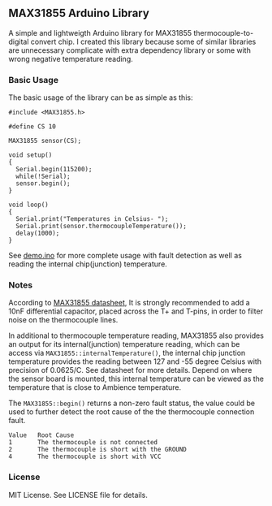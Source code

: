 ## MAX31855 Arduino Library

A simple and lightweigth Arduino library for MAX31855 thermocouple-to-digital convert chip. I created this library because some of similar libraries are unnecessary complicate with extra dependency library or some with wrong negative temperature reading.

### Basic Usage

The basic usage of the library can be as simple as this:

```
#include <MAX31855.h>

#define CS 10

MAX31855 sensor(CS);

void setup()
{
  Serial.begin(115200);
  while(!Serial);
  sensor.begin();
}

void loop()
{
  Serial.print("Temperatures in Celsius- ");
  Serial.print(sensor.thermocoupleTemperature());
  delay(1000);
}
```

See [demo.ino](https://github.com/e-tinkers/MAX31855/tree/master/examples) for more complete usage with fault detection as well as reading the internal chip(junction) temperature.

### Notes
According to [MAX31855 datasheet](https://datasheets.maximintegrated.com/en/ds/MAX31855.pdf), It is strongly recommended to add a 10nF differential capacitor, placed across the T+ and T-pins, in order to filter noise on the thermocouple lines.

In additional to thermocouple temperature reading, MAX31855 also provides an output for its internal(junction) temperature reading, which can be access via `MAX31855::internalTemperature()`, the internal chip junction temperature provides the reading between 127 and -55 degree Celsius with precision of 0.0625/C. See datasheet for more details. Depend on where the sensor board is mounted, this internal temperature can be viewed as the temperature that is close to Ambience temperature.

The `MAX31855::begin()` returns a non-zero fault status, the value could be used to further detect the root cause of the the thermocouple connection fault.

```
Value   Root Cause
1       The thermocouple is not connected
2       The thermocouple is short with the GROUND
4       The thermocouple is short with VCC
```

### License
MIT License. See LICENSE file for details.

